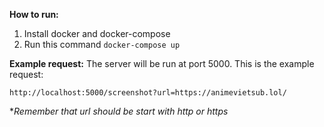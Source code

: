 **How to run:**
1. Install docker and docker-compose
2. Run this command `docker-compose up`

**Example request:**
The server will be run at port 5000. This is the example request:

    http://localhost:5000/screenshot?url=https://animevietsub.lol/
**Remember that url should be start with http or https*
